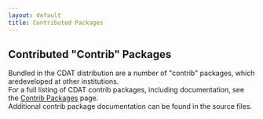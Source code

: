 ```yaml
---
layout: default
title: Contributed Packages 
---
```


##  Contributed "Contrib" Packages
  
Bundled in the CDAT distribution are a number of "contrib" packages, which aredeveloped at other institutions.  
For a full listing of CDAT contrib packages, including documentation, see the [Contrib Packages](contrib-packages) page.  
Additional contrib package documentation can be found in the source files.  
